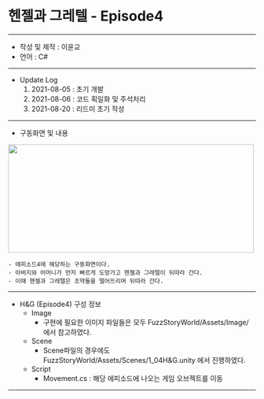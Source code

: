 # 헨젤과 그레텔 - Episode4
***
 - 작성 및 제작 : 이윤교
 - 언어 : C#
***
 - Update Log
    1) 2021-08-05 : 초기 개발
    2) 2021-08-06 : 코드 획일화 및 주석처리
    3) 2021-08-20 : 리드미 초기 작성
***
 - 구동화면 및 내용
<img src="https://user-images.githubusercontent.com/73592778/130162325-73701dc8-48ad-429b-8223-c1388e0a51cf.png" width="500" height="220">

    - 에피소드4에 해당하는 구동화면이다.
    - 아버지와 어머니가 먼저 빠르게 도망가고 헨젤과 그레텔이 뒤따라 간다.
    - 이때 헨젤과 그레텔은 조약돌을 떨어뜨리며 뒤따라 간다.
***
- H&G (Episode4) 구성 정보
  - Image
    - 구현에 필요한 이미지 파일들은 모두 FuzzStoryWorld/Assets/Image/ 에서 참고하였다.
  - Scene
    - Scene파일의 경우에도 FuzzStoryWorld/Assets/Scenes/1_04H&G.unity 에서 진행하였다.
  - Script
    - Movement.cs : 해당 에피소드에 나오는 게임 오브젝트를 이동

***


